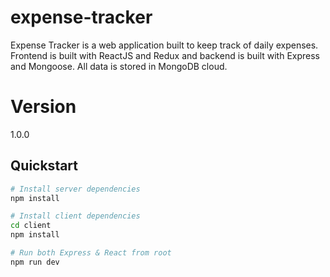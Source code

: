 # expense-tracker
Expense Tracker is a web application built to keep track of daily expenses.
Frontend is built with ReactJS and Redux and backend is built with Express and Mongoose. All data is stored in MongoDB cloud.

# Version
1.0.0

## Quickstart
```bash
# Install server dependencies
npm install

# Install client dependencies
cd client
npm install

# Run both Express & React from root
npm run dev
```
